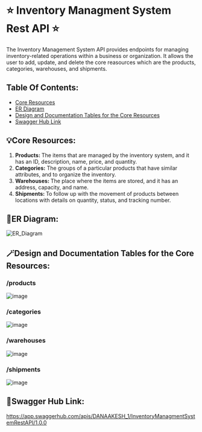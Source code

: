# ⭐ Inventory Managment System Rest API ⭐
The Inventory Management System API provides endpoints for managing inventory-related operations within a business or organization. It allows the user to add, update, and delete the core reasources which are the products, categories, warehouses, and shipments.
## Table Of Contents:
- [Core Resources](#core-resources)
- [ER Diagram](#er-diagram)
- [Design and Documentation Tables for the Core Resources](#design-and-documentation-tables-for-the-core-resources)
- [Swagger Hub Link](#swagger-hub-link)
## 💡Core Resources:
<ol>
  <li>
    <b>Products: </b> 
    The items that are managed by the inventory system, and it has an ID, description, name, price, and quantity.
  </li>
  <li>
    <b>Categories:</b>
    The groups of a particular products that have similar attributes, and to organize the inventory.
  </li>
  <li>
    <b>Warehouses: </b>
    The place where the items are stored, and it has an address, capacity, and name.
  </li>
  <li>
    <b>Shipments: </b>
    To follow up with the movement of products between locations with details on quantity, status, and tracking number.
  </li>
</ol>

## 💠ER Diagram:
![ER_Diagram](https://github.com/dana-akesh/Inventory_managment_system_api/assets/86303193/6d84f8cb-e763-4d2c-bd99-b71bc2c4646c)

## 🪄Design and Documentation Tables for the Core Resources:
### /products 
![image](https://github.com/dana-akesh/Inventory_managment_system_api/assets/86303193/ec19af17-add6-48c2-bba8-e641452db013)

### /categories
![image](https://github.com/dana-akesh/Inventory_managment_system_api/assets/86303193/4df467a6-2212-4b86-9526-a9498d8eb0dc)

### /warehouses
![image](https://github.com/dana-akesh/Inventory_managment_system_api/assets/86303193/72f17efa-b8c2-4cc0-9957-157c293146c9)

### /shipments
![image](https://github.com/dana-akesh/Inventory_managment_system_api/assets/86303193/ab56914f-7c04-4c44-9308-1484a5b727a9)

## 🔗Swagger Hub Link:
https://app.swaggerhub.com/apis/DANAAKESH_1/InventoryManagmentSystemRestAPI/1.0.0



